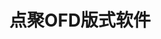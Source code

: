 ﻿---
id: 1093
title: "点聚OFD版式软件"
weight: 1093
version: "21.0817-3.0"
updateTime: "2022-07-01T17:08:12"
debName: "http://113.24.212.22:8090/upload/file/dianjureader_21.0817-3.0_loongarch64.deb"
debSize: "35.8MB"
command: "/opt/dianju/OfdReader/DianjuReader %F"
compatibility: 3
---
